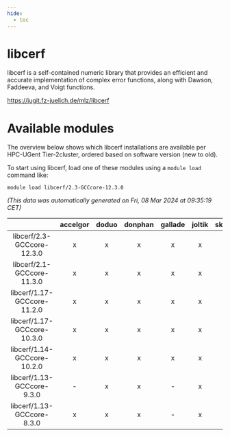 ```yaml
---
hide:
  - toc
---
```


libcerf
=======


libcerf is a self-contained numeric library that provides an efficient and accurate implementation of complex error functions, along with Dawson, Faddeeva, and Voigt functions.

https://jugit.fz-juelich.de/mlz/libcerf
# Available modules


The overview below shows which libcerf installations are available per HPC-UGent Tier-2cluster, ordered based on software version (new to old).

To start using libcerf, load one of these modules using a `module load` command like:

```shell
module load libcerf/2.3-GCCcore-12.3.0
```

*(This data was automatically generated on Fri, 08 Mar 2024 at 09:35:19 CET)*  

| |accelgor|doduo|donphan|gallade|joltik|skitty|
| :---: | :---: | :---: | :---: | :---: | :---: | :---: |
|libcerf/2.3-GCCcore-12.3.0|x|x|x|x|x|x|
|libcerf/2.1-GCCcore-11.3.0|x|x|x|x|x|x|
|libcerf/1.17-GCCcore-11.2.0|x|x|x|x|x|x|
|libcerf/1.17-GCCcore-10.3.0|x|x|x|x|x|x|
|libcerf/1.14-GCCcore-10.2.0|x|x|x|x|x|x|
|libcerf/1.13-GCCcore-9.3.0|-|x|x|-|x|x|
|libcerf/1.13-GCCcore-8.3.0|x|x|x|-|x|x|
